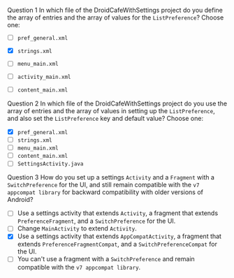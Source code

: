 Question 1
In which file of the DroidCafeWithSettings project do you define the array of entries and the array of values for the `ListPreference`? Choose one:
- [ ] `pref_general.xml`
- [x] `strings.xml`
- [ ] `menu_main.xml`
- [ ] `activity_main.xml`
- [ ] `content_main.xml`


Question 2
In which file of the DroidCafeWithSettings project do you use the array of entries and the array of values in setting up the `ListPreference`, and also set the `ListPreference` key and default value? Choose one:
- [x] `pref_general.xml`
- [ ] `strings.xml`
- [ ] `menu_main.xml`
- [ ] `content_main.xml`
- [ ] `SettingsActivity.java`

Question 3
How do you set up a settings `Activity` and a `Fragment` with a `SwitchPreference` for the UI, and still remain compatible with the `v7 appcompat library` for backward compatibility with older versions of Android?
- [ ] Use a settings activity that extends `Activity`, a fragment that extends `PreferenceFragment`, and a `SwitchPreference` for the UI.
- [ ] Change `MainActivity` to extend `Activity`.
- [x] Use a settings activity that extends `AppCompatActivity`, a fragment that extends `PreferenceFragmentCompat`, and a `SwitchPreferenceCompat` for the UI.
- [ ] You can't use a fragment with a `SwitchPreference` and remain compatible with the `v7 appcompat library`.
